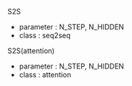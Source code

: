 S2S
- parameter : N_STEP, N_HIDDEN
- class : seq2seq

S2S(attention)
- parameter : N_STEP, N_HIDDEN
- class : attention